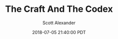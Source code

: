 ---
layout: podcast
title: "The Craft And The Codex"
author: Scott Alexander
description: https://slatestarcodex.com/2018/07/05/the-craft-and-the-codex/
date: 2018-07-05 21:40:00 PDT
length: 1159787
duration: 290
guid: the-craft-and-the-codex
---